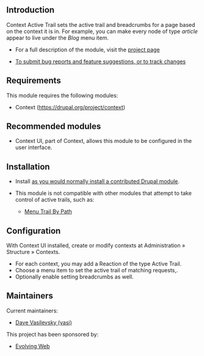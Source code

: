Introduction
------------

Context Active Trail sets the active trail and breadcrumbs for a page based on the context it is in. For example, you can make every node of type _article_ appear to live under the _Blog_ menu item.

* For a full description of the module, visit the [project page](https://www.drupal.org/sandbox/evolvingweb-vasi/2798989)

* [To submit bug reports and feature suggestions, or to track changes](https://www.drupal.org/project/issues/2798989)


Requirements
------------

This module requires the following modules:

 * Context (https://drupal.org/project/context)


Recommended modules
-------------------

 * Context UI, part of Context, allows this module to be configured in the user interface.


Installation
------------
 
 * Install [as you would normally install a contributed Drupal module](https://www.drupal.org/docs/8/extending-drupal/installing-contributed-modules).

 * This module is not compatible with other modules that attempt to take control of active trails, such as:

    * [Menu Trail By Path](https://www.drupal.org/project/menu_trail_by_path)


Configuration
-------------

With Context UI installed, create or modify contexts at Administration » Structure » Contexts.

* For each context, you may add a Reaction of the type Active Trail. 
* Choose a menu item to set the active trail of matching requests,.
* Optionally enable setting breadcrumbs as well.


Maintainers
-----------

Current maintainers:

 * [Dave Vasilevsky (vasi)](https://www.drupal.org/user/390545)

This project has been sponsored by:

 * [Evolving Web](https://evolvingweb.ca)
